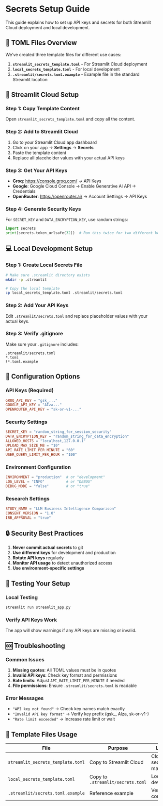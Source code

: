 # Secrets Setup Guide

This guide explains how to set up API keys and secrets for both Streamlit Cloud deployment and local development.

## 📁 TOML Files Overview

We've created three template files for different use cases:

1. **`streamlit_secrets_template.toml`** - For Streamlit Cloud deployment
2. **`local_secrets_template.toml`** - For local development 
3. **`.streamlit/secrets.toml.example`** - Example file in the standard Streamlit location

## 🚀 Streamlit Cloud Setup

### Step 1: Copy Template Content
Open `streamlit_secrets_template.toml` and copy all the content.

### Step 2: Add to Streamlit Cloud
1. Go to your Streamlit Cloud app dashboard
2. Click on your app → **Settings** → **Secrets**
3. Paste the template content
4. Replace all placeholder values with your actual API keys

### Step 3: Get Your API Keys
- **Groq**: https://console.groq.com/ → API Keys
- **Google**: Google Cloud Console → Enable Generative AI API → Credentials
- **OpenRouter**: https://openrouter.ai/ → Account Settings → API Keys

### Step 4: Generate Security Keys
For `SECRET_KEY` and `DATA_ENCRYPTION_KEY`, use random strings:
```python
import secrets
print(secrets.token_urlsafe(32))  # Run this twice for two different keys
```

## 💻 Local Development Setup

### Step 1: Create Local Secrets File
```bash
# Make sure .streamlit directory exists
mkdir -p .streamlit

# Copy the local template
cp local_secrets_template.toml .streamlit/secrets.toml
```

### Step 2: Add Your API Keys
Edit `.streamlit/secrets.toml` and replace placeholder values with your actual keys.

### Step 3: Verify .gitignore
Make sure your `.gitignore` includes:
```
.streamlit/secrets.toml
*.toml
!*.toml.example
```

## 🔧 Configuration Options

### API Keys (Required)
```toml
GROQ_API_KEY = "gsk_..."
GOOGLE_API_KEY = "AIza..."
OPENROUTER_API_KEY = "sk-or-v1-..."
```

### Security Settings
```toml
SECRET_KEY = "random_string_for_session_security"
DATA_ENCRYPTION_KEY = "random_string_for_data_encryption"
ALLOWED_HOSTS = "localhost,127.0.0.1"
UPLOAD_MAX_SIZE_MB = "10"
API_RATE_LIMIT_PER_MINUTE = "60"
USER_QUERY_LIMIT_PER_HOUR = "100"
```

### Environment Configuration
```toml
ENVIRONMENT = "production"  # or "development"
LOG_LEVEL = "INFO"          # or "DEBUG"
DEBUG_MODE = "false"        # or "true"
```

### Research Settings
```toml
STUDY_NAME = "LLM Business Intelligence Comparison"
CONSENT_VERSION = "1.0"
IRB_APPROVAL = "true"
```

## 🔒 Security Best Practices

1. **Never commit actual secrets** to git
2. **Use different keys** for development and production
3. **Rotate API keys** regularly
4. **Monitor API usage** to detect unauthorized access
5. **Use environment-specific settings**

## 🧪 Testing Your Setup

### Local Testing
```bash
streamlit run streamlit_app.py
```

### Verify API Keys Work
The app will show warnings if any API keys are missing or invalid.

## 🆘 Troubleshooting

### Common Issues
1. **Missing quotes**: All TOML values must be in quotes
2. **Invalid API keys**: Check key format and permissions
3. **Rate limits**: Adjust `API_RATE_LIMIT_PER_MINUTE` if needed
4. **File permissions**: Ensure `.streamlit/secrets.toml` is readable

### Error Messages
- `"API key not found"` → Check key names match exactly
- `"Invalid API key format"` → Verify key prefix (gsk_, AIza, sk-or-v1-)
- `"Rate limit exceeded"` → Increase rate limit or wait

## 📝 Template Files Usage

| File | Purpose | Location |
|------|---------|----------|
| `streamlit_secrets_template.toml` | Copy to Streamlit Cloud | Cloud secrets management |
| `local_secrets_template.toml` | Copy to `.streamlit/secrets.toml` | Local development |
| `.streamlit/secrets.toml.example` | Reference example | Version control safe | 